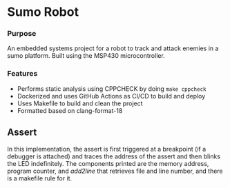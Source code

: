 # Sumo Robot #

### Purpose ###

An embedded systems project for a robot to track and attack enemies in a sumo platform. Built using the MSP430 microcontroller.

### Features ####

* Performs static analysis using CPPCHECK by doing `make cppcheck`
* Dockerized and uses GitHub Actions as CI/CD to build and deploy
* Uses Makefile to build and clean the project
* Formatted based on clang-format-18

## Assert
In this implementation, the assert is first triggered at a breakpoint
(if a debugger is attached) and traces the address of the assert and then
blinks the LED indefinitely. The components printed are the memory address,
program counter, and _add2line_ that retrieves file and line number, and there
is a makefile rule for it. 
